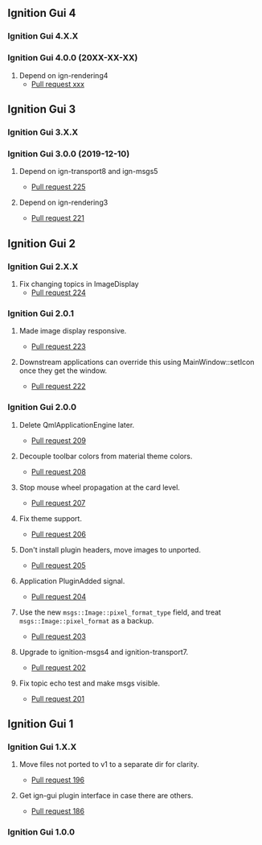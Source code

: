 ## Ignition Gui 4

### Ignition Gui 4.X.X

### Ignition Gui 4.0.0 (20XX-XX-XX)

1. Depend on ign-rendering4
    * [Pull request xxx](https://bitbucket.org/ignitionrobotics/ign-gui/pull-requests/xxx)

## Ignition Gui 3

### Ignition Gui 3.X.X

### Ignition Gui 3.0.0 (2019-12-10)

1. Depend on ign-transport8 and ign-msgs5
    * [Pull request 225](https://bitbucket.org/ignitionrobotics/ign-gui/pull-requests/225)

1. Depend on ign-rendering3
    * [Pull request 221](https://bitbucket.org/ignitionrobotics/ign-gui/pull-requests/221)

## Ignition Gui 2


### Ignition Gui 2.X.X

1. Fix changing topics in ImageDisplay
    * [Pull request 224](https://bitbucket.org/ignitionrobotics/ign-gui/pull-requests/224)

### Ignition Gui 2.0.1

1. Made image display responsive.
    * [Pull request 223](https://bitbucket.org/ignitionrobotics/ign-gui/pull-requests/223)

1. Downstream applications can override this using MainWindow::setIcon once they get the window.
    * [Pull request 222](https://bitbucket.org/ignitionrobotics/ign-gui/pull-requests/222)

### Ignition Gui 2.0.0

1. Delete QmlApplicationEngine later.
    * [Pull request 209](https://bitbucket.org/ignitionrobotics/ign-gui/pull-requests/209)

1. Decouple toolbar colors from material theme colors.
    * [Pull request 208](https://bitbucket.org/ignitionrobotics/ign-gui/pull-requests/208)

1. Stop mouse wheel propagation at the card level.
    * [Pull request 207](https://bitbucket.org/ignitionrobotics/ign-gui/pull-requests/207)

1. Fix theme support.
    * [Pull request 206](https://bitbucket.org/ignitionrobotics/ign-gui/pull-requests/206)

1. Don't install plugin headers, move images to unported.
    * [Pull request 205](https://bitbucket.org/ignitionrobotics/ign-gui/pull-requests/205)

1. Application PluginAdded signal.
    * [Pull request 204](https://bitbucket.org/ignitionrobotics/ign-gui/pull-requests/204)

1. Use the new `msgs::Image::pixel_format_type` field, and treat `msgs::Image::pixel_format` as a backup.
    * [Pull request 203](https://bitbucket.org/ignitionrobotics/ign-gui/pull-requests/203)

1. Upgrade to ignition-msgs4 and ignition-transport7.
    * [Pull request 202](https://bitbucket.org/ignitionrobotics/ign-gui/pull-requests/202)

1. Fix topic echo test and make msgs visible.
    * [Pull request 201](https://bitbucket.org/ignitionrobotics/ign-gui/pull-requests/201)

## Ignition Gui 1

### Ignition Gui 1.X.X

1. Move files not ported to v1 to a separate dir for clarity.
    * [Pull request 196](https://bitbucket.org/ignitionrobotics/ign-gui/pull-requests/196)

1. Get ign-gui plugin interface in case there are others.
    * [Pull request 186](https://bitbucket.org/ignitionrobotics/ign-gui/pull-requests/186)

### Ignition Gui 1.0.0
